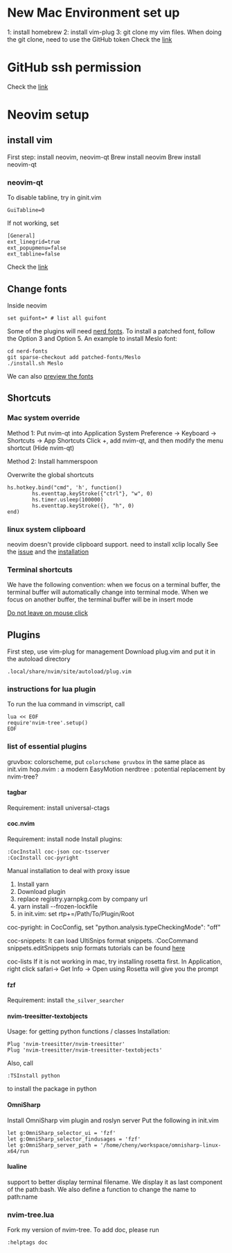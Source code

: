 # New Mac Environment set up
1: install homebrew
2: install vim-plug
3: git clone my vim files. When doing the git clone, need to use the GitHub token
Check the [link](https://docs.github.com/en/authentication/keeping-your-account-and-data-secure/creating-a-personal-access-token)

# GitHub ssh permission

Check the [link](https://docs.github.com/en/authentication/connecting-to-github-with-ssh/generating-a-new-ssh-key-and-adding-it-to-the-ssh-agent)

# Neovim setup

## install vim
First step: install neovim, neovim-qt
Brew install neovim
Brew install neovim-qt

### neovim-qt
To disable tabline, try in ginit.vim
```
GuiTabline=0
```
If not working, set
```
[General]
ext_linegrid=true
ext_popupmenu=false
ext_tabline=false
```
Check the [link](https://github.com/equalsraf/neovim-qt/issues/589)


## Change fonts

Inside neovim
```
set guifont=* # list all guifont
```

Some of the plugins will need [nerd fonts](https://github.com/ryanoasis/nerd-fonts).
To install a patched font, follow the Option 3 and Option 5. An example to install Meslo font:
```git clone --filter=blob:none --sparse git@github.com:ryanoasis/nerd-fonts
cd nerd-fonts
git sparse-checkout add patched-fonts/Meslo
./install.sh Meslo
```

We can also [preview the fonts](https://www.nerdfonts.com/)



## Shortcuts


### Mac system override

Method 1: Put nvim-qt into Application
System Preference -> Keyboard -> Shortcuts -> App Shortcuts
Click +, add nvim-qt, and then modify the menu shortcut (Hide nvim-qt)

Method 2: Install hammerspoon

Overwrite the global shortcuts
```
hs.hotkey.bind("cmd", 'h', function()
        hs.eventtap.keyStroke({"ctrl"}, "w", 0)
        hs.timer.usleep(100000)
        hs.eventtap.keyStroke({}, "h", 0)
end)
```
### linux system clipboard
neovim doesn't provide clipboard support. need to install xclip locally
See the [issue](https://discourse.nixos.org/t/how-to-support-clipboard-for-neovim/9534) and the [installation](https://discourse.nixos.org/t/how-to-support-clipboard-for-neovim/9534)

### Terminal shortcuts
We have the following convention: when we focus on a terminal buffer, the terminal buffer will automatically change into terminal mode. When we focus on another buffer, the terminal buffer will be in insert mode 

[Do not leave on mouse click](https://github.com/neovim/neovim/pull/16604)

## Plugins
First step, use vim-plug for management
Download plug.vim and put it in the autoload directory
```
.local/share/nvim/site/autoload/plug.vim
```

### instructions for lua plugin
To run the lua command in vimscript, call
```
lua << EOF
require'nvim-tree'.setup()
EOF
```
### list of essential plugins
gruvbox: colorscheme, put `colorscheme gruvbox` in the same place as init.vim
hop.nvim : a modern EasyMotion
nerdtree : potential replacement by nvim-tree?
#### tagbar
Requirement: install universal-ctags
#### coc.nvim
Requirement: install node
Install plugins:
```
:CocInstall coc-json coc-tsserver
:CocInstall coc-pyright
```
Manual installation to deal with proxy issue
1. Install yarn
2. Download plugin 
3. replace registry.yarnpkg.com by company url
4. yarn install --frozen-lockfile
5. in init.vim: set rtp+=/Path/To/Plugin/Root

coc-pyright:
in CocConfig, set "python.analysis.typeCheckingMode": "off"

coc-snippets:
It can load UltiSnips format snippets. 
:CocCommand snippets.editSnippets
snip formats tutorials can be found [here](https://github.com/SirVer/ultisnips)

coc-lists
If it is not working in mac, try installing rosetta first. In Application, right click safari-> Get Info -> Open using Rosetta will give you the prompt


#### fzf
Requirement: install `the_silver_searcher`
#### nvim-treesitter-textobjects
Usage: for getting python functions / classes
Installation:
```
Plug 'nvim-treesitter/nvim-treesitter'
Plug 'nvim-treesitter/nvim-treesitter-textobjects'
```
Also, call
```
:TSInstall python
```
to install the package in python
#### OmniSharp
Install OmniSharp vim plugin and roslyn server
Put the following in init.vim
```
let g:OmniSharp_selector_ui = 'fzf'
let g:OmniSharp_selector_findusages = 'fzf'
let g:OmniSharp_server_path = '/home/cheny/workspace/omnisharp-linux-x64/run
```
#### lualine
support to better display terminal filename. We display it as last component of the path:bash. We also define a function to change the name to path:name  

### nvim-tree.lua
Fork my version of nvim-tree. To add doc, please run
```
:helptags doc
```
